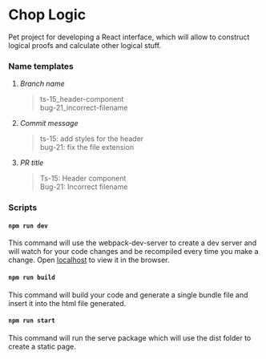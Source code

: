 # Chop Logic

Pet project for developing a React interface, which will allow to construct logical proofs and calculate other logical stuff. 

### Name templates

1. *Branch name* 

    > ts-15_header-component<br>
    > bug-21_incorrect-filename

2. *Commit message*

    > ts-15: add styles for the header<br>
    > bug-21: fix the file extension

3. *PR title*

    > Ts-15: Header component<br>
    > Bug-21: Incorrect filename


### Scripts

#### `npm run dev`

This command will use the webpack-dev-server to create a dev server and will watch for your code changes and be recompiled every time you make a change. Open [localhost](http://localhost:9000) to view it in the browser.

#### `npm run build`

This command will build your code and generate a single bundle file and insert it into the html file generated.

#### `npm run start`

This command will run the serve package which will use the dist folder to create a static page.

